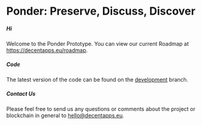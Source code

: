 # Ponder: Preserve, Discuss, Discover

##### Hi

Welcome to the Ponder Prototype.  You can view our current Roadmap at https://decentapps.eu/roadmap.

##### Code

The latest version of the code can be found on the [development](https://github.com/decentrists/Ponder/tree/development) branch.

##### Contact Us

Please feel free to send us any questions or comments about the project or blockchain in general to hello@decentapps.eu.
